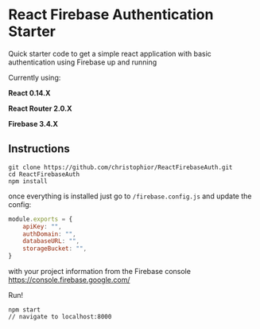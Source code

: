 # React Firebase Authentication Starter

Quick starter code to get a simple react application with basic authentication using Firebase up and running

Currently using:

**React 0.14.X**

**React Router 2.0.X**

**Firebase 3.4.X**


## Instructions
```
git clone https://github.com/christophior/ReactFirebaseAuth.git
cd ReactFirebaseAuth
npm install
```

once everything is installed just go to `/firebase.config.js`
and update the config:

```javascript
module.exports = {
	apiKey: "",
	authDomain: "",
	databaseURL: "",
	storageBucket: "",
}
```

with your project information from the Firebase console
https://console.firebase.google.com/

Run!
```
npm start
// navigate to localhost:8000
```